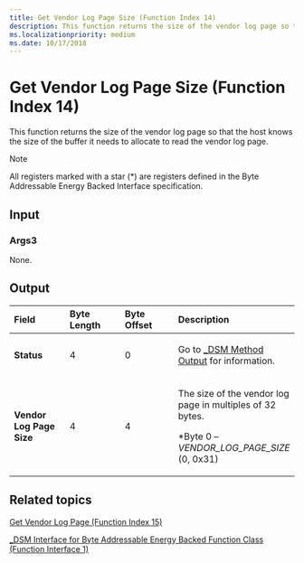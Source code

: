 ```yaml
---
title: Get Vendor Log Page Size (Function Index 14)
description: This function returns the size of the vendor log page so that the host knows the size of the buffer it needs to allocate to read the vendor log page.
ms.localizationpriority: medium
ms.date: 10/17/2018
---
```


# Get Vendor Log Page Size (Function Index 14)


This function returns the size of the vendor log page so that the host knows the size of the buffer it needs to allocate to read the vendor log page.

> [!NOTE]
> All registers marked with a star (\*) are registers defined in the Byte Addressable Energy Backed Interface specification.

 

## <span id="Input"></span><span id="input"></span><span id="INPUT"></span>Input


### <span id="Args3"></span><span id="args3"></span><span id="ARGS3"></span>Args3

None.

## <span id="Output"></span><span id="output"></span><span id="OUTPUT"></span>Output


<table>
<colgroup>
<col width="25%" />
<col width="25%" />
<col width="25%" />
<col width="25%" />
</colgroup>
<thead>
<tr class="header">
<th align="left">Field</th>
<th align="left">Byte Length</th>
<th align="left">Byte Offset</th>
<th align="left">Description</th>
</tr>
</thead>
<tbody>
<tr class="odd">
<td align="left"><strong>Status</strong></td>
<td align="left">4</td>
<td align="left">0</td>
<td align="left"><p>Go to <a href="-dsm-interface-for-byte-addressable-energy-backed-function-class--function-interface-1-.md" data-raw-source="[_DSM Method Output](-dsm-interface-for-byte-addressable-energy-backed-function-class--function-interface-1-.md)">_DSM Method Output</a> for information.</p></td>
</tr>
<tr class="even">
<td align="left"><strong>Vendor Log Page Size</strong></td>
<td align="left">4</td>
<td align="left">4</td>
<td align="left"><p>The size of the vendor log page in multiples of 32 bytes.</p>
<p>*Byte 0 – <em>VENDOR_LOG_PAGE_SIZE</em> (0, 0x31)</p></td>
</tr>
</tbody>
</table>

 

## <span id="related_topics"></span>Related topics


[Get Vendor Log Page (Function Index 15)](get-vendor-log-page--function-index-15-.md)

[\_DSM Interface for Byte Addressable Energy Backed Function Class (Function Interface 1)](-dsm-interface-for-byte-addressable-energy-backed-function-class--function-interface-1-.md)

 

 






